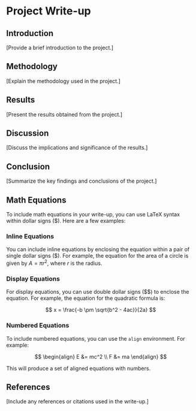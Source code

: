 # Project Write-up

## Introduction

[Provide a brief introduction to the project.]

## Methodology

[Explain the methodology used in the project.]

## Results

[Present the results obtained from the project.]

## Discussion

[Discuss the implications and significance of the results.]

## Conclusion

[Summarize the key findings and conclusions of the project.]

## Math Equations

To include math equations in your write-up, you can use LaTeX syntax within dollar signs (\$). Here are a few examples:

### Inline Equations

You can include inline equations by enclosing the equation within a pair of single dollar signs (\$). For example, the equation for the area of a circle is given by $A = \pi r^2$, where $r$ is the radius.

### Display Equations

For display equations, you can use double dollar signs (\$\$) to enclose the equation. For example, the equation for the quadratic formula is:

$$
x = \frac{-b \pm \sqrt{b^2 - 4ac}}{2a}
$$

### Numbered Equations

To include numbered equations, you can use the `align` environment. For example:

$$
\begin{align}
E &= mc^2 \\
F &= ma
\end{align}
$$

This will produce a set of aligned equations with numbers.

## References

[Include any references or citations used in the write-up.]

